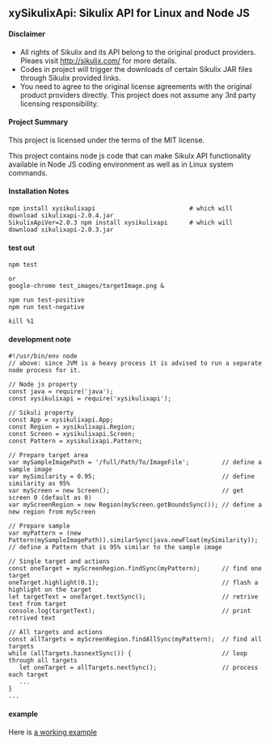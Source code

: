 ## xySikulixApi: Sikulix API for Linux and Node JS

#### Disclaimer
* All rights of Sikulix and its API belong to the original product providers. Pleaes visit http://sikulix.com/ for more details.
* Codes in project will trigger the downloads of certain Sikulix JAR files through Sikulix provided links.
* You need to agree to the original license agreements with the original product providers directly. This project does not assume any 3rd party licensing responsibility.

#### Project Summary
This project is licensed under the terms of the MIT license.

This project contains node js code that can make Sikulx API functionality available in Node JS coding environment as well as in Linux system commands.

#### Installation Notes
```
npm install xysikulixapi                          # which will download sikulixapi-2.0.4.jar
SikulixApiVer=2.0.3 npm install xysikulixapi      # which will download sikulixapi-2.0.3.jar
```

#### test out
```
npm test

or
google-chrome test_images/targetImage.png &

npm run test-positive
npm run test-negative

kill %1
```

#### development note
```
#!/usr/bin/env node
// above: since JVM is a heavy process it is advised to run a separate node process for it.

// Node js property
const java = require('java');
const xysikulixapi = require('xysikulixapi');

// Sikuli property
const App = xysikulixapi.App;
const Region = xysikulixapi.Region;
const Screen = xysikulixapi.Screen;
const Pattern = xysikulixapi.Pattern;

// Prepare target area
var mySampleImagePath = '/full/Path/To/ImageFile';         // define a sample image
var mySimilarity = 0.95;                                   // define similarity as 95%
var myScreen = new Screen();                               // get screen 0 (default as 0)
var myScreenRegion = new Region(myScreen.getBoundsSync()); // define a new region from myScreen

// Prepare sample
var myPattern = (new Pattern(mySampleImagePath)).similarSync(java.newFloat(mySimilarity)); // define a Pattern that is 95% similar to the sample image

// Single target and actions
const oneTarget = myScreenRegion.findSync(myPattern);      // find one target
oneTarget.highlight(0.1);                                  // flash a highlight on the target
let targetText = oneTarget.textSync();                     // retrive text from target
console.log(targetText);                                   // print retrived text

// All targets and actions
const allTargets = myScreenRegion.findAllSync(myPattern);  // find all targets 
while (allTargets.hasnextSync()) {                         // loop through all targets
   let oneTarget = allTargets.nextSync();                  // process each target
   ...
}
...
```

#### example
Here is [a working example](./bin/findTargetImage.js)
